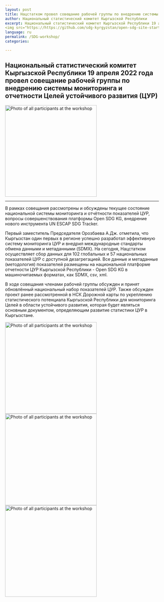 ```yaml
---
layout: post
title: Нацстатком провел совещание рабочей группы по внедрению системы мониторинга и отчетности ЦУР
author: Национальный статистический комитет Кыргызской Республики
excerpt: Национальный статистический комитет Кыргызской Республики 19 апреля 2022 года провел совещание рабочей группы по внедрению системы мониторинга и отчетности Цели устойчивого развития (ЦУР)
<img src="https://https://github.com/sdg-kyrgyzstan/open-sdg-site-starter/blob/develop/news-images/Workshop4%2019042022.jpg"
language: ru
permalink: /SDG-workshop/
categories:

---
```


## Национальный статистический комитет Кыргызской Республики 19 апреля 2022 года провел совещание рабочей группы по внедрению системы мониторинга и отчетности Целей устойчивого развития (ЦУР)

<img src="https://https://github.com/sdg-kyrgyzstan/open-sdg-site-starter/blob/develop/news-images/Workshop4%2019042022.jpg" alt="Photo of all participants at the workshop" height="300px" align="center">

***

В рамках совещания рассмотрены и обсуждены текущее состояние национальной системы мониторинга и отчётности показателей ЦУР, вопросы совершенствования платформы Open SDG KG, внедрение нового инструмента UN ESCAP SDG Tracker.

Первый заместитель Председателя Орозбаева А.Дж. отметила, что Кыргызстан один первых в регионе успешно разработал эффективную систему мониторинга ЦУР и внедрил международные стандарты обмена данными и метаданными (SDMX). На сегодня, Нацстатком осуществляет сбор данных для 102 глобальных и 57 национальных показателей ЦУР с доступной дезагрегацией. Все данные и метаданные (методология) показателей размещены на национальной платформе отчетности ЦУР Кыргызской Республики - Open SDG KG в машиночитаемых форматах, как SDMX, csv, xml.

В ходе совещания членами рабочей группы обсужден и принят обновлённый национальный набор показателей ЦУР. Также обсужден проект ранее рассмотренной в НСК Дорожной карты по укреплению статистического потенциала Кыргызской Республики для мониторинга Целей в области устойчивого развития, которая будет являться основным документом, определяющим развитие статистики ЦУР в Кыргызстане.

<img src="https://github.com/sdg-kyrgyzstan/open-sdg-site-starter/blob/develop/news-images/Workshop3%2019042022.jpg" alt="Photo of all participants at the workshop" height="300px" align="left">

<img src="https://github.com/sdg-kyrgyzstan/open-sdg-site-starter/blob/develop/news-images/Workshop2%2019042022.jpg" alt="Photo of all participants at the workshop" height="300px" align="left">

<img src="https://github.com/sdg-kyrgyzstan/open-sdg-site-starter/blob/develop/news-images/Worksop119042022.jpg" alt="Photo of all participants at the workshop" height="300px" align="left">
                                                                                                                        
                                                                                                                        
